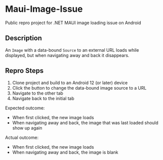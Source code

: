 # Maui-Image-Issue
Public repro project for .NET MAUI image loading issue on Android

## Description
An `Image` with a data-bound `Source` to an external URL loads while displayed, but when navigating away and back it disappears.

## Repro Steps
1. Clone project and build to an Android 12 (or later) device
2. Click the button to change the data-bound image source to a URL
3. Navigate to the other tab
4. Navigate back to the initial tab

Expected outcome:
- When first clicked, the new image loads
- When navigating away and back, the image that was last loaded should show up again

Actual outcome:
- When first clicked, the new image loads
- When navigating away and back, the image is blank
